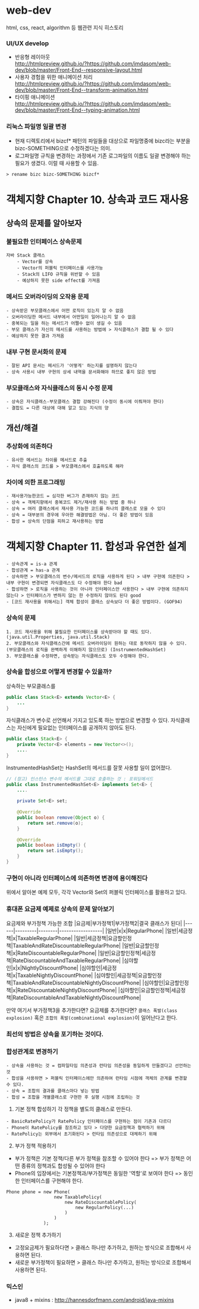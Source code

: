 # web-dev
html, css, react, algorithm 등 웹관련 지식 히스토리

### UI/UX develop
- 반응형 레이아웃  
http://htmlpreview.github.io/?https://github.com/imdasom/web-dev/blob/master/Front-End--responsive-layout.html
- 사용자 경험을 위한 애니메이션 처리  
http://htmlpreview.github.io/?https://github.com/imdasom/web-dev/blob/master/Front-End--transform-animation.html
- 타이핑 애니메이션  
http://htmlpreview.github.io/?https://github.com/imdasom/web-dev/blob/master/Front-End--typing-animation.html

### 리눅스 파일명 일괄 변경
- 현재 디렉토리에서 bizcf* 패턴의 파일들을 대상으로 파일명중에 bizc라는 부분을 bizc-SOMETHING으로 수정하겠다는 의미.
- 로그파일명 규칙을 변경하는 과정에서 기존 로그파일의 이름도 일괄 변경해야 하는 필요가 생겼다. 이럴 때 사용할 수 있음.
```
> rename bizc bizc-SOMETHING bizcf*
```

# 객체지향 Chapter 10. 상속과 코드 재사용
## 상속의 문제를 알아보자
### 불필요한 인터페이스 상속문제

    자바 Stack 클래스
        - Vector를 상속
        - Vector의 퍼블릭 인터페이스를 사용가능
        - Stack의 LIFO 규칙을 위반할 수 있음
        - 예상하지 못한 side effect를 가져옴

### 메서드 오버라이딩의 오작용 문제
    - 상속받은 부모클래스에서 어떤 로직이 있는지 알 수 없음
    - 오버라이딩한 메서드 내부에서 어떤일이 일어나는지 알 수 없음
    - 중복되는 일을 하는 메서드가 어쩔수 없이 생길 수 있음
    - 부모 클래스가 자신의 메서드를 사용하는 방법에 > 자식클래스가 결합 될 수 있다
    - 예상하지 못한 결과 가져옴

### 내부 구현 문서화의 문제
    - 잘된 API 문서는 메서드가 '어떻게' 하는지를 설명하지 않는다
    - 상속 사용시 내부 구현의 상세 내역을 문서화해야 하므로 좋지 않은 방법

### 부모클래스와 자식클래스의 동시 수정 문제
    - 상속은 자식클래스-부모클래스 결합 강해진다 (수정이 동시에 이뤄져야 한다)
    - 결합도 = 다른 대상에 대해 알고 있는 지식의 양


## 개선/해결

### 추상화에 의존하다
    - 유사한 메서드는 차이를 메서드로 추출
    - 자식 클래스의 코드를 > 부모클래스에서 호출하도록 해라

### 차이에 의한 프로그래밍
    - 재사용가능한코드 = 심각한 버그가 존재하지 않는 코드
    - 상속 = 객체지향에서 중복코드 제거/재사용 하는 방법 중 하나
    - 상속 = 여러 클래스에서 재사용 가능한 코드를 하나의 클래스로 모을 수 있다
    - 상속 = 대부분의 경우에 우아한 해결방법은 아님. 더 좋은 방법이 있음
    - 합성 = 상속의 단점을 피하고 재사용하는 방법


# 객체지향 Chapter 11. 합성과 유연한 설계
```
- 상속관계 = is-a 관계
- 합성관계 = has-a 관계
- 상속하면 > 부모클래스의 변수/메서드의 로직을 사용하게 된다 > 내부 구현에 의존한다 > 내부 구현이 변경되면 자식클래스도 다 수정해야 한다 bad
- 합성하면 > 로직을 사용하는 것이 아니라 인터페이스만 사용한다 > 내부 구현에 의존하지 않는다 > 인터페이스가 변하지 않는 한 수정하지 않아도 된다 good
- [코드 재사용을 위해서는] 객체 합성이 클래스 상속보다 더 좋은 방법이다. (GOF94)
```
### 상속의 문제
```
1. 코드 재사용을 위해 불필요한 인터페이스를 상속받아야 할 때도 있다. (java.util.Properties, java.util.Stack)
2. 부모클래스와 자식클래스간에 메서드 오버라이딩이 원하는 대로 동작하지 않을 수 있다. (부모클래스의 로직을 완벽하게 이해하지 않으므로) (InstrumentedHashSet)
3. 부모클래스를 수정하면, 상속받는 자식클래스도 모두 수정해야 한다.
```
### 상속을 합성으로 어떻게 변경할 수 있을까?
상속하는 부모클래스를
```java
public class Stack<E> extends Vector<E> {
    ...
}
```
자식클래스가 변수로 선언해서 가지고 있도록 하는 방법으로 변경할 수 있다.
자식클래스는 자신에게 필요없는 인터페이스를 공개하지 않아도 된다.
```java
public class Stack<E> {
    private Vector<E> elements = new Vector<>();
    ....
}
```
InstrumentedHashSet는 HashSet의 메서드를 잘못 사용할 일이 없어졌다.
```java
// (참고) 인스턴스 변수의 메서드를 그대로 호출하는 것 : 포워딩메서드
public class InstrumentedHashSet<E> implements Set<E> {
    ....
    
    private Set<E> set;
    
    @Override
    public boolean remove(Object o) {
        return set.remove(o);
    }
    
    @Override
    public boolean isEmpty() {
        return set.isEmpty();
    }
}
``` 
### 구현이 아니라 인터페이스에 의존하면 변경에 용이해진다
위에서 알아본 예제 모두, 각각 Vector와 Set의 퍼블릭 인터페이스를 활용하고 있다.

### 휴대폰 요금제 예제로 상속의 문제 알아보기
요금제와 부가정책 가능한 조합
|요금제|부가정책1|부가정책2|결국 클래스가 된다|
|------|---------|--------|------------------|
|일반|x|x|RegularPhone|
|일반|세금정책|x|TaxableRegularPhone|
|일반|세금정책|요금할인정책|TaxableAndRateDiscountableRegularPhone|
|일반|요금할인정책|x|RateDiscountableRegularPhone|
|일반|요금할인정책|세금정책|RateDiscountableAndTaxableRegularPhone|
|심야할인|x|x|NightlyDiscountPhone|
|심야할인|세금정책|x|TaxableNightlyDiscountPhone|
|심야할인|세금정책|요금할인정책|TaxableAndRateDiscountableNightlyDiscountPhone|
|심야할인|요금할인정책|x|RateDiscountableNightlyDiscountPhone|
|심야할인|요금할인정책|세금정책|RateDiscountableAndTaxableNightlyDiscountPhone|

만약 여기서 부가정책3을 추가한다면? 요금제를 추가한다면? `클래스 폭발(class explosion)` 혹은 `조합의 폭발(combinational explosion)`이 일어난다고 한다.

### 최선의 방법은 상속을 포기하는 것이다.

### 합성관계로 변경하기
```
- 상속을 사용하는 것 = 컴파일타임 의존성과 런타임 의존성을 동일하게 만들겠다고 선언하는 것
- 합성을 사용하면 > 퍼블릭 인터페이스에만 의존하여 런타임 시점에 객체의 관계를 변경할 수 있다.
- 상속 = 조합의 결과를 클래스마다 넣는 방법
- 합성 = 조합을 개별클래스로 구현한 후 실행 시점에 조립하는 것
```
1. 기본 정책 합성하기
각 정책을 별도의 클래스로 만든다. 
```
- BasicRatePolicy가 RatePolicy 인터페이스를 구현하는 점이 기존과 다르다
- Phone이 RatePolicy를 참조하고 있다 > 다양한 요금정책과 협력하기 위해
- RatePolicy는 외부에서 초기화된다 > 런타임 의존성으로 대체하기 위해
```
2. 부가 정책 적용하기
- 부가 정책은 기본 정책/다른 부가 정책을 참조할 수 있어야 한다 => 부가 정책은 어떤 종류의 정책과도 합성될 수 있어야 한다
- Phone의 입장에서는 기본정책과/부가정책은 동일한 '역할'로 보여야 한다 => 동인한 인터페이스를 구현해야 한다.
```
Phone phone = new Phone(
                  new TaxablePolicy(
                      new RateDiscountablePolicy(
                          new RegularPolicy(...)
                      )
                  )
              );
```
3. 새로운 정책 추가하기
- 고정요금제가 필요하다면 > 클래스 하나만 추가하고, 원하는 방식으로 조합해서 사용하면 된다.
- 새로운 부가정책이 필요하면 > 클래스 하나만 추가하고, 원하는 방식으로 조합해서 사용하면 된다.
### 믹스인
- java8 + mixins : http://hannesdorfmann.com/android/java-mixins

